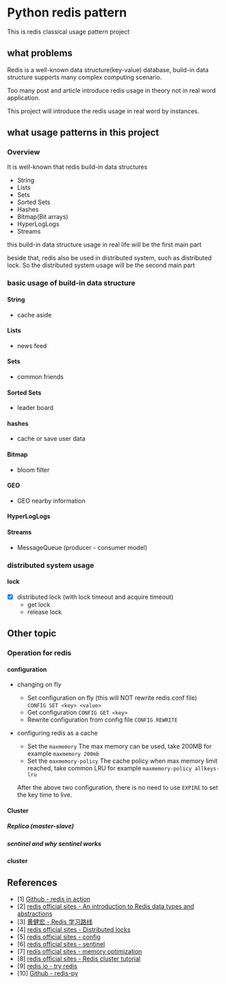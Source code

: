 # Python redis pattern

This is redis classical usage pattern project

## what problems 

Redis is a well-known data structure(key-value) database, 
build-in data structure supports many complex computing scenario.

Too many post and article introduce redis usage in theory not in real word application.

This project will introduce the redis usage in real word by instances.

## what usage patterns in this project

### Overview

It is well-known that redis build-in data structures

* String
* Lists
* Sets
* Sorted Sets
* Hashes
* Bitmap(Bit arrays)
* HyperLogLogs
* Streams


this build-in data structure usage in real life will be the first main part

beside that, redis also be used in distributed system, such as distributed lock.
So the distributed system usage will be the second main part 


### basic usage of build-in data structure

#### String

* cache aside

#### Lists

* news feed

#### Sets

* common friends

#### Sorted Sets

* leader board

#### hashes

* cache or save user data

#### Bitmap

* bloom filter

#### GEO

* GEO nearby information

#### HyperLogLogs

#### Streams

* MessageQueue (producer - consumer model)

### distributed system usage

#### lock

- [x] distributed lock (with lock timeout and acquire timeout)  
    * get lock 
    * release lock 

## Other topic

### Operation for redis

#### configuration

* changing on fly
    * Set configuration on fly (this will NOT rewrite redis.conf file)   
    `CONFIG SET <key> <value>` 
    * Get configuration
    `CONFIG GET <key>`
    * Rewrite configuration from config file
    `CONFIG REWRITE`

* configuring redis as a cache
    * Set the `maxmemory`
    The max memory can be used, take 200MB for example `maxmemory 200mb`
    * Set the `maxmemory-policy`
    The cache policy when max memory limit reached, take common LRU for example `maxmemory-policy allkeys-lru`
    
    After the above two configuration, there is no need to use `EXPIRE` to set the key time to live. 

#### Cluster

##### Replica (master-slave)

##### sentinel and why sentinel works

#### cluster

## References

- [1] [Github - redis in action](https://github.com/josiahcarlson/redis-in-action)  
- [2] [redis official sites - An introduction to Redis data types and abstractions](https://redis.io/topics/data-types-intro)  
- [3] [黄健宏 - Redis 学习路线](https://blog.huangz.me/diary/2016/how-to-learn-redis.html)  
- [4] [redis official sites - Distributed locks](https://redis.io/topics/distlock)  
- [5] [redis official sites - config](https://redis.io/topics/config)  
- [6] [redis official sites - sentinel](https://redis.io/topics/sentinel)  
- [7] [redis official sites - memory optimization](https://redis.io/topics/memory-optimization)  
- [8] [redis official sites - Redis cluster tutorial](https://redis.io/topics/cluster-tutorial)  
- [9] [redis io - try redis](http://try.redis.io/)  
- [10] [Github - redis-py](https://github.com/RedisLabs/redis-py)  
